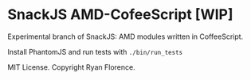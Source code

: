 SnackJS AMD-CofeeScript [WIP]
=============================

Experimental branch of SnackJS: AMD modules written in CoffeeScript.

Install PhantomJS and run tests with `./bin/run_tests`

MIT License. Copyright Ryan Florence.

